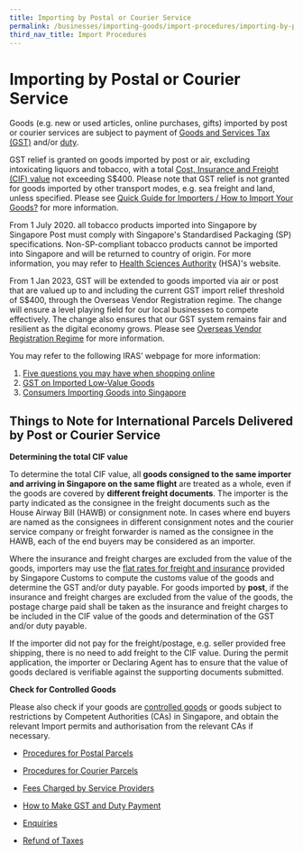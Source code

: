 ```yaml
---
title: Importing by Postal or Courier Service
permalink: /businesses/importing-goods/import-procedures/importing-by-post-or-courier-service/
third_nav_title: Import Procedures
---
```

# Importing by Postal or Courier Service

Goods (e.g. new or used articles, online purchases, gifts) imported by post or courier services are subject to payment of [Goods and Services Tax (GST)](/businesses/valuation-duties-taxes-fees/goods-and-services-tax-gst)  and/or  [duty](/businesses/valuation-duties-taxes-and-fees/duties-and-dutiable-goods).

GST relief is granted on goods imported by post or air, excluding intoxicating liquors and tobacco, with a total  [Cost, Insurance and Freight (CIF) value](/businesses/valuation-duties-taxes-fees/establishing-customs-value-for-imports) not exceeding S$400. Please note that GST relief is not granted for goods imported by other transport modes, e.g. sea freight and land, unless specified. Please see [Quick Guide for Importers / How to Import Your Goods?](/businesses/importing-goods/overview) for more information.

From 1 July 2020. all tobacco products imported into Singapore by Singapore Post must comply with Singapore's Standardised Packaging (SP) specifications. Non-SP-compliant tobacco products cannot be imported into Singapore and will be returned to country of origin. For more information, you may refer to <a href="https://www.hsa.gov.sg/tobacco-regulation/overview">Health Sciences Authority</a> (HSA)'s website.

From 1 Jan 2023, GST will be extended to goods imported via air or post that are valued up to and including the current GST import relief threshold of S$400, through the Overseas Vendor Registration regime. The change will ensure a level playing field for our local businesses to compete effectively. The change also ensures that our GST system remains fair and resilient as the digital economy grows. Please see [Overseas Vendor Registration Regime](https://www.customs.gov.sg/businesses/customs-schemes-licences-framework/iras-schemes/overseas-vendor-registration-regime/) for more information.

You may refer to the following IRAS’ webpage for more information:<br>

1)	[Five questions you may have when shopping online]( https://www.iras.gov.sg/who-we-are/what-we-do/annual-reports-and-publications/taxbytes@iras/gst/5-questions-you-may-have-when-shopping-online)<br>
2)	[GST on Imported Low-Value Goods]( https://www.iras.gov.sg/taxes/goods-services-tax-(gst)/consumers/gst-on-imported-low-value-goods)<br>
3)	[Consumers Importing Goods into Singapore]( https://www.iras.gov.sg/taxes/goods-services-tax-(gst)/consumers/consumers-importing-goods-into-singapore)<br>

## Things to Note for International Parcels Delivered by Post or Courier Service

**Determining the total CIF value**

To determine the total CIF value, all **goods consigned to the same importer and arriving in Singapore on the same flight** are treated as a whole, even if the goods are covered by **different freight documents**. The importer is the party indicated as the consignee in the freight documents such as the House Airway Bill (HAWB) or consignment note. In cases where end buyers are named as the consignees in different consignment notes and the courier service company or freight forwarder is named as the consignee in the HAWB, each of the end buyers may be considered as an importer.

Where the insurance and freight charges are excluded from the value of the goods, importers may use the  [flat rates for freight and insurance](/businesses/valuation-duties-taxes-fees/establishing-customs-value-for-imports/flat-rates-for-freight-and-insurance)  provided by Singapore Customs to compute the customs value of the goods and determine the GST and/or duty payable. For goods imported by **post**, if the insurance and freight charges are excluded from the value of the goods, the postage charge paid shall be taken as the insurance and freight charges to be included in the CIF value of the goods and determination of the GST and/or duty payable.

If the importer did not pay for the freight/postage, e.g. seller provided free shipping, there is no need to add freight to the CIF value. During the permit application, the importer or Declaring Agent has to ensure that the value of goods declared is verifiable against the supporting documents submitted.


**Check for Controlled Goods**

Please also check if your goods are  [controlled goods](/businesses/importing-goods/controlled-and-prohibited-goods-for-import)  or goods subject to restrictions by Competent Authorities (CAs) in Singapore, and obtain the relevant Import permits and authorisation from the relevant CAs if necessary.

-   [Procedures for Postal Parcels](/businesses/importing-goods/import-procedures/importing-by-post-or-courier-service/procedures-for-pp)
    
-   [Procedures for Courier Parcels](/businesses/importing-goods/import-procedures/importing-by-post-or-courier-service/procedures-for-courier-parcels)
    
-   [Fees Charged by Service Providers](/businesses/importing-goods/import-procedures/importing-by-post-or-courier-service/fees-charged-by-sp)
    
-   [How to Make GST and Duty Payment](/businesses/importing-goods/import-procedures/importing-by-post-or-courier-service/gst-and-duty-payment)
    
-   [Enquiries](/businesses/importing-goods/import-procedures/importing-by-post-or-courier-service/enquiries)
    
-   [Refund of Taxes](/businesses/importing-goods/import-procedures/importing-by-post-or-courier-service/refund-of-taxes)